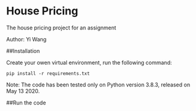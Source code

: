 # House Pricing
The house pricing project for an assignment

Author: Yi Wang

##Installation

Create your owen virtual environment, run the following command:

`pip install -r requirements.txt`

Note: The code has been tested only on Python version 3.8.3, released on May 13 2020.

##Run the code
